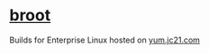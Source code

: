 # [broot](https://github.com/Canop/broot)

Builds for Enterprise Linux hosted on [yum.jc21.com](https://yum.jc21.com)

